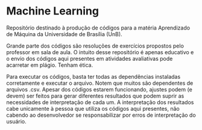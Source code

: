# Machine Learning
Repositório destinado à produção de códigos para a matéria Aprendizado de Máquina da Universidade de Brasília (UnB).

Grande parte dos códigos são resoluções de exercícios propostos pelo professor em sala de aula. O intuito desse repositório é apenas educativo e o envio dos códigos aqui presentes em atividades avaliativas pode acarretar em plágio. Tenham ética.

Para executar os códigos, basta ter todas as dependências instaladas corretamente e executar o arquivo. Notem que muitos são dependentes de arquivos .csv. Apesar dos códigos estarem funcionando, ajustes podem (e devem) ser feitos para gerar diferentes resultados que podem suprir as necessidades de interpretação de cada um. A interpretação dos resultados cabe unicamente à pessoa que utiliza os códigos aqui presentes, não cabendo ao desenvolvedor se responsabilizar por erros de interpretação do usuário.